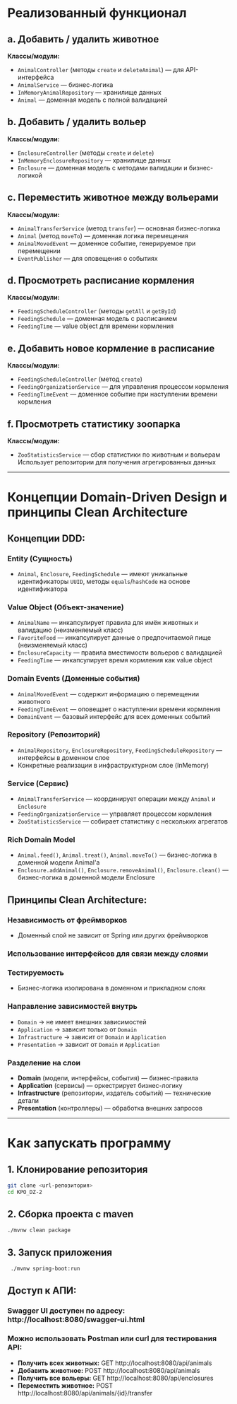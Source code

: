 # Реализованный функционал

## a. Добавить / удалить животное

**Классы/модули:**
- `AnimalController` (методы `create` и `deleteAnimal`) — для API-интерфейса
- `AnimalService` — бизнес-логика
- `InMemoryAnimalRepository` — хранилище данных
- `Animal` — доменная модель с полной валидацией

## b. Добавить / удалить вольер

**Классы/модули:**
- `EnclosureController` (методы `create` и `delete`)
- `InMemoryEnclosureRepository` — хранилище данных
- `Enclosure` — доменная модель с методами валидации и бизнес-логикой

## c. Переместить животное между вольерами

**Классы/модули:**
- `AnimalTransferService` (метод `transfer`) — основная бизнес-логика
- `Animal` (метод `moveTo`) — доменная логика перемещения
- `AnimalMovedEvent` — доменное событие, генерируемое при перемещении
- `EventPublisher` — для оповещения о событиях

## d. Просмотреть расписание кормления

**Классы/модули:**
- `FeedingScheduleController` (методы `getAll` и `getById`)
- `FeedingSchedule` — доменная модель с расписанием
- `FeedingTime` — value object для времени кормления

## e. Добавить новое кормление в расписание

**Классы/модули:**
- `FeedingScheduleController` (метод `create`)
- `FeedingOrganizationService` — для управления процессом кормления
- `FeedingTimeEvent` — доменное событие при наступлении времени кормления

## f. Просмотреть статистику зоопарка

**Классы/модули:**
- `ZooStatisticsService` — сбор статистики по животным и вольерам  
  Использует репозитории для получения агрегированных данных

---

# Концепции Domain-Driven Design и принципы Clean Architecture

## Концепции DDD:

### Entity (Сущность)
- `Animal`, `Enclosure`, `FeedingSchedule` — имеют уникальные идентификаторы `UUID`, методы `equals`/`hashCode` на основе идентификатора

### Value Object (Объект-значение)
- `AnimalName` — инкапсулирует правила для имён животных и валидацию (неизменяемый класс)
- `FavoriteFood` — инкапсулирует данные о предпочитаемой пище (неизменяемый класс)
- `EnclosureCapacity` — правила вместимости вольеров с валидацией
- `FeedingTime` — инкапсулирует время кормления как value object

### Domain Events (Доменные события)
- `AnimalMovedEvent` — содержит информацию о перемещении животного
- `FeedingTimeEvent` — оповещает о наступлении времени кормления
- `DomainEvent` — базовый интерфейс для всех доменных событий

### Repository (Репозиторий)
- `AnimalRepository`, `EnclosureRepository`, `FeedingScheduleRepository` — интерфейсы в доменном слое
- Конкретные реализации в инфраструктурном слое (InMemory)

### Service (Сервис)
- `AnimalTransferService` — координирует операции между `Animal` и `Enclosure`
- `FeedingOrganizationService` — управляет процессом кормления
- `ZooStatisticsService` — собирает статистику с нескольких агрегатов

### Rich Domain Model
- `Animal.feed()`, `Animal.treat()`, `Animal.moveTo()` — бизнес-логика в доменной модели Animal'a
- `Enclosure.addAnimal()`, `Enclosure.removeAnimal()`, `Enclosure.clean()` — бизнес-логика в доменной модели Enclosure

## Принципы Clean Architecture:

### Независимость от фреймворков
- Доменный слой не зависит от Spring или других фреймворков

### Использование интерфейсов для связи между слоями

### Тестируемость
- Бизнес-логика изолирована в доменном и прикладном слоях

### Направление зависимостей внутрь
- `Domain` → не имеет внешних зависимостей  
- `Application` → зависит только от `Domain`  
- `Infrastructure` → зависит от `Domain` и `Application`  
- `Presentation` → зависит от `Domain` и `Application`

### Разделение на слои
- **Domain** (модели, интерфейсы, события) — бизнес-правила  
- **Application** (сервисы) — оркестрирует бизнес-логику  
- **Infrastructure** (репозитории, издатель событий) — технические детали  
- **Presentation** (контроллеры) — обработка внешних запросов

---

# Как запускать программу

## 1. Клонирование репозитория
```bash
git clone <url-репозитория>
cd KPO_DZ-2
```
## 2. Сборка проекта с maven
```bash
./mvnw clean package
```
## 3. Запуск приложения
```bash
 ./mvnw spring-boot:run
```
## Доступ к АПИ:
### Swagger UI доступен по адресу: http://localhost:8080/swagger-ui.html
### Можно использовать Postman или curl для тестирования API:
- **Получить всех животных:** GET http://localhost:8080/api/animals
- **Добавить животное:** POST http://localhost:8080/api/animals
- **Получить все вольеры:** GET http://localhost:8080/api/enclosures
- **Переместить животное:** POST http://localhost:8080/api/animals/{id}/transfer
